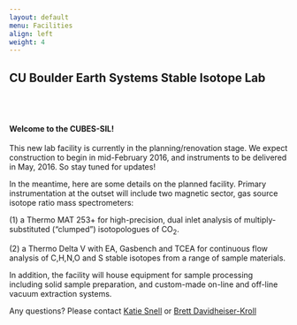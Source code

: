 ```yaml
---
layout: default
menu: Facilities
align: left
weight: 4
---
```


<h2 class="text-center">CU Boulder Earth Systems Stable Isotope Lab</h2>
<br/>
<br/>

#### Welcome to the CUBES-SIL!

This new lab facility is currently in the planning/renovation stage. We expect construction to begin in mid-February 2016, and instruments to be delivered in May, 2016. So stay tuned for updates!

In the meantime, here are some details on the planned facility. Primary instrumentation at the outset will include two magnetic sector, gas source isotope ratio mass spectrometers:

 (1) a Thermo MAT 253+ for high-precision, dual inlet analysis of multiply-substituted (“clumped”) isotopologues of CO<sub>2</sub>.

 (2) a Thermo Delta V with EA, Gasbench and TCEA for continuous flow analysis of C,H,N,O and S stable isotopes from a range of sample materials.

In addition, the facility will house equipment for sample processing including solid sample preparation, and custom-made on-line and off-line vacuum extraction systems.

Any questions? Please contact [Katie Snell](mailto:kathryn.snell@colorado.edu) or [Brett Davidheiser-Kroll](mailto:Brett.DavidheiserKroll@Colorado.edu)
